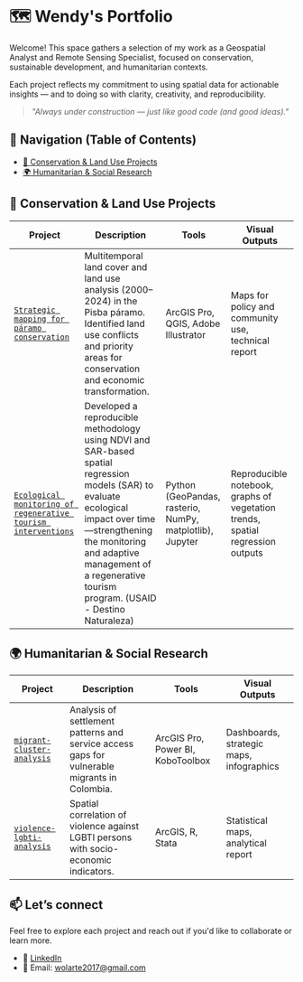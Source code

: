 # 🗺️ Wendy's Portfolio



Welcome! This space gathers a selection of my work as a Geospatial Analyst and Remote Sensing Specialist, focused on conservation, sustainable development, and humanitarian contexts.

Each project reflects my commitment to using spatial data for actionable insights — and to doing so with clarity, creativity, and reproducibility.

> _"Always under construction — just like good code (and good ideas)."_


## 🧭 Navigation (Table of Contents)

- [🌱 Conservation & Land Use Projects](#conservation-&-land-use-projects)
- [🌍 Humanitarian & Social Research](#humanitarian--social-research)

## 🌱 Conservation & Land Use Projects

| Project | Description | Tools | Visual Outputs |
|--------|-------------|-------|----------------|
| [`Strategic mapping for páramo conservation`](./guardianas-paramo) | Multitemporal land cover and land use analysis (2000–2024) in the Pisba páramo. Identified land use conflicts and priority areas for conservation and economic transformation. | ArcGIS Pro, QGIS, Adobe Illustrator | Maps for policy and community use, technical report |
| [`Ecological monitoring of regenerative tourism interventions`](./ndvi-sar-modeling) | Developed a reproducible methodology using NDVI and SAR-based spatial regression models (SAR) to evaluate ecological impact over time—strengthening the monitoring and adaptive management of a regenerative tourism program. (USAID - Destino Naturaleza) | Python (GeoPandas, rasterio, NumPy, matplotlib), Jupyter | Reproducible notebook, graphs of vegetation trends, spatial regression outputs |

## 🌍 Humanitarian & Social Research

| Project | Description | Tools | Visual Outputs |
|--------|-------------|-------|----------------|
| [`migrant-cluster-analysis`](./migrant-cluster-analysis) | Analysis of settlement patterns and service access gaps for vulnerable migrants in Colombia. | ArcGIS Pro, Power BI, KoboToolbox | Dashboards, strategic maps, infographics |
| [`violence-lgbti-analysis`](./violence-lgbti-analysis) | Spatial correlation of violence against LGBTI persons with socio-economic indicators. | ArcGIS, R, Stata | Statistical maps, analytical report |



## 📫 Let’s connect

Feel free to explore each project and reach out if you'd like to collaborate or learn more.

- 📍 [LinkedIn](https://www.linkedin.com/in/wendyolarte)
- 📧 Email: [wolarte2017@gmail.com](mailto:wolarte2017@gmail.com)
